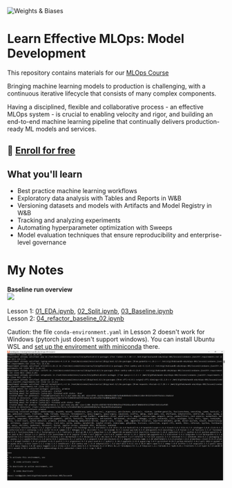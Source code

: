 <img src="https://i.imgur.com/gb6B4ig.png" width="400" alt="Weights & Biases" />

# Learn Effective MLOps: Model Development

This repository contains materials for our [MLOps Course](https://www.wandb.courses/courses/effective-mlops-model-development)

Bringing machine learning models to production is challenging, with a continuous iterative lifecycle that consists of many complex components. 

Having a disciplined, flexible and collaborative process - an effective MLOps system - is crucial to enabling velocity and rigor, and building an end-to-end machine learning pipeline that continually delivers production-ready ML models and services.

## 🚀 [Enroll for free](https://www.wandb.courses/courses/effective-mlops-model-development)

## What you'll learn

- Best practice machine learning workflows
- Exploratory data analysis with Tables and Reports in W&B
- Versioning datasets and models with Artifacts and Model Registry in W&B
- Tracking and analyzing experiments
- Automating hyperparameter optimization with Sweeps
- Model evaluation techniques that ensure reproducibility and enterprise-level governance

# My Notes

**Baseline run overview**  
<img src="https://raw.githubusercontent.com/Nov05/pictures/master/repos/wandb-edu/2023-03-07%2004_35_52-royal-sky-5%20_%20mlops-course-001%20%E2%80%93%20Weights%20%26%20Biases.jpg">

Lesson 1: [01_EDA.ipynb](https://nbviewer.org/github/Nov05/wandb-edu/blob/main/mlops-001/lesson1/01_EDA.ipynb), [02_Split.ipynb](https://nbviewer.org/github/Nov05/wandb-edu/blob/main/mlops-001/lesson1/02_Split.ipynb), [03_Baseline.ipynb](https://nbviewer.org/github/Nov05/wandb-edu/blob/main/mlops-001/lesson1/03_Baseline.ipynb)  
Lesson 2: [04_refactor_baseline_02.ipynb](https://nbviewer.org/github/Nov05/wandb-edu/blob/main/mlops-001/lesson2/04_refactor_baseline_02.ipynb)  

Caution: the file `conda-environment.yaml` in Lesson 2 doesn't work for Windows (pytorch just doesn't support windows). You can install Ubuntu WSL and [set up the enviroment with miniconda](https://www.how2shout.com/linux/install-miniconda-on-ubuntu-22-04-lts-jammy-linux/) there.  
<img src="https://raw.githubusercontent.com/Nov05/pictures/master/repos/wandb-edu/2023-03-08%2004_39_06-root%40guido_%20_mnt_d_github_wandb-edu_mlops-001_lesson2.jpg">  

